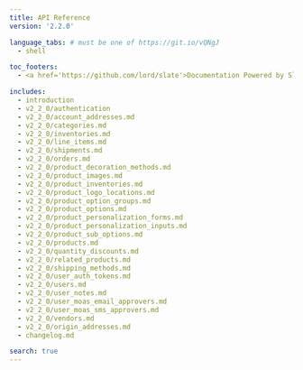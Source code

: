 ```yaml
---
title: API Reference
version: '2.2.0'

language_tabs: # must be one of https://git.io/vQNgJ
  - shell

toc_footers:
  - <a href='https://github.com/lord/slate'>Documentation Powered by Slate</a>

includes:
  - introduction
  - v2_2_0/authentication
  - v2_2_0/account_addresses.md
  - v2_2_0/categories.md
  - v2_2_0/inventories.md
  - v2_2_0/line_items.md
  - v2_2_0/shipments.md
  - v2_2_0/orders.md
  - v2_2_0/product_decoration_methods.md
  - v2_2_0/product_images.md
  - v2_2_0/product_inventories.md
  - v2_2_0/product_logo_locations.md
  - v2_2_0/product_option_groups.md
  - v2_2_0/product_options.md
  - v2_2_0/product_personalization_forms.md
  - v2_2_0/product_personalization_inputs.md
  - v2_2_0/product_sub_options.md
  - v2_2_0/products.md
  - v2_2_0/quantity_discounts.md
  - v2_2_0/related_products.md
  - v2_2_0/shipping_methods.md
  - v2_2_0/user_auth_tokens.md
  - v2_2_0/users.md
  - v2_2_0/user_notes.md
  - v2_2_0/user_moas_email_approvers.md
  - v2_2_0/user_moas_sms_approvers.md
  - v2_2_0/vendors.md
  - v2_2_0/origin_addresses.md
  - changelog.md

search: true
---
```

